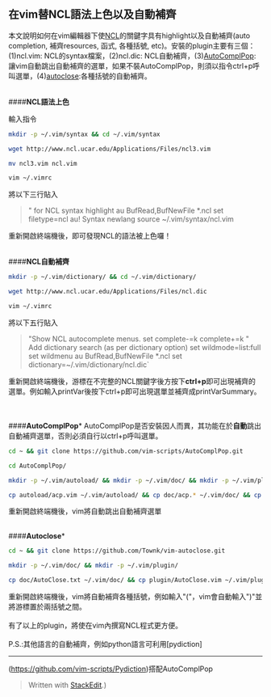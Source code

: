 在vim替NCL語法上色以及自動補齊
-----------------------

本文說明如何在vim編輯器下使[NCL](http://www.ncl.ucar.edu/)的關鍵字具有highlight以及自動補齊(auto completion, 補齊resources, 函式, 各種括號, etc)。安裝的plugin主要有三個：(1)ncl.vim: NCL的syntax檔案，(2)ncl.dic: NCL自動補齊，(3)[AutoComplPop](https://github.com/vim-scripts/AutoComplPop):讓vim自動跳出自動補齊的選單，如果不裝AutoComplPop，則須以指令ctrl+p呼叫選單，(4)[autoclose](https://github.com/Townk/vim-autoclose):各種括號的自動補齊。
<br></br>

####**NCL語法上色**

輸入指令
```bash
mkdir -p ~/.vim/syntax && cd ~/.vim/syntax
```
```bash
wget http://www.ncl.ucar.edu/Applications/Files/ncl3.vim
```
```bash
mv ncl3.vim ncl.vim
```
```bash
vim ~/.vimrc
```
將以下三行貼入

>" for NCL syntax highlight
au BufRead,BufNewFile *.ncl set filetype=ncl
au! Syntax newlang source ~/.vim/syntax/ncl.vim 

重新開啟終端機後，即可發現NCL的語法被上色囉！
<br></br>

####**NCL自動補齊**
```bash
mkdir -p ~/.vim/dictionary/ && cd ~/.vim/dictionary/
```
```bash
wget http://www.ncl.ucar.edu/Applications/Files/ncl.dic
```
```bash
vim ~/.vimrc
```
將以下五行貼入
>"Show NCL autocomplete menus.
set complete-=k complete+=k " Add dictionary search (as per dictionary option)
set wildmode=list:full
set wildmenu
au BufRead,BufNewFile *.ncl set dictionary=~/.vim/dictionary/ncl.dic`

重新開啟終端機後，游標在不完整的NCL關鍵字後方按下**ctrl+p**即可出現補齊的選單。例如輸入printVar後按下ctrl+p即可出現選單並補齊成printVarSummary。

<br></br>
####**AutoComplPop***
AutoComplPop是否安裝因人而異，其功能在於**自動**跳出自動補齊選單，否則必須自行以ctrl+p呼叫選單。
```bash
cd ~ && git clone https://github.com/vim-scripts/AutoComplPop.git
```

```bash
cd AutoComplPop/
```
```bash
mkdir -p ~/.vim/autoload/ && mkdir -p ~/.vim/doc/ && mkdir -p ~/.vim/plugin/
```
```bash
cp autoload/acp.vim ~/.vim/autoload/ && cp doc/acp.* ~/.vim/doc/ && cp plugin/acp.vim ~/.vim/plugin/
```
重新開啟終端機後，vim將自動跳出自動補齊選單
<br></br>

####**Autoclose***

```bash
cd ~ && git clone https://github.com/Townk/vim-autoclose.git
```
```bash
mkdir -p ~/.vim/doc/ && mkdir -p ~/.vim/plugin/
```
```bash
cp doc/AutoClose.txt ~/.vim/doc/ && cp plugin/AutoClose.vim ~/.vim/plugin/
```
重新開啟終端機後，vim將自動補齊各種括號，例如輸入"("，vim會自動輸入")"並將游標置於兩括號之間。
<br></br>
有了以上的plugin，將使在vim內撰寫NCL程式更方便。
<br></br>
P.S.:其他語言的自動補齊，例如python語言可利用[pydiction]


----------


(https://github.com/vim-scripts/Pydiction)搭配AutoComplPop

> Written with [StackEdit](https://stackedit.io/).)
